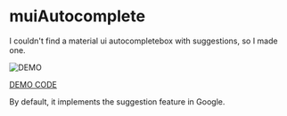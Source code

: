 # muiAutocomplete

I couldn't find a material ui autocompletebox with suggestions, so I made one.

![DEMO](https://user-images.githubusercontent.com/8575906/166133984-b08599b2-d11e-4d45-a5dd-16230b82a2ad.png)

[DEMO CODE](https://github.com/s-ueno/muiAutocomplete/tree/master/demo)


By default, it implements the suggestion feature in Google.
